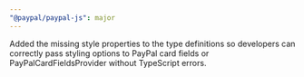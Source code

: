 ```yaml
---
"@paypal/paypal-js": major
---
```


Added the missing style properties to the type definitions so developers can correctly pass styling options to PayPal card fields or PayPalCardFieldsProvider without TypeScript errors.
